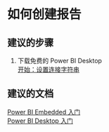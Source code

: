 <properties
    pageTitle="如何创建报告"
    description="如何创建报告"
    service="microsoft.powerbi"
    resource="workspacecollections"
    authors="kasparks"
    displayOrder="1"
    selfHelpType="resource"
    supportTopicIds=""
    resourceTags=""
    productPesIds=""
    cloudEnvironments="public"
/>


# 如何创建报告

## **建议的步骤**
1. 下载免费的 Power BI Desktop<br>
[开始：设置连接字符串](http://go.microsoft.com/fwlink/?LinkID=521662)

## **建议的文档**
[Power BI Embedded 入门](http://go.microsoft.com/fwlink/?LinkID=787532)<br>
[Power BI Desktop 入门](https://powerbi.microsoft.com/documentation/powerbi-desktop-get-the-desktop/)



<!--HONumber=Jun16_HO4-->


